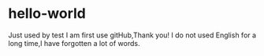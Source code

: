# hello-world
Just used by test
I am first use gitHub,Thank you!
I do not used English for a long time,I have forgotten a lot of words.
